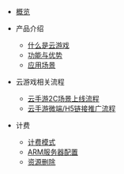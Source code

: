 * [概览](/ucgs/README.md)
* 产品介绍   <!-- 以下是参考的目录模版，旨在建议产品文档应该包含的内容模块。实际章节划分可根据实际内容进行调整 -->
   * [什么是云游戏](/ucgs/README#_1了解)
   * [功能与优势](/ucgs/README#功能与优势)
   * [应用场景](/ucgs/README#应用场景)

* 云游戏相关流程
  * [云手游2C场景上线流程](/ucgs/user_flow#云手游2C场景上线流程)
  * [云手游微端/H5链接推广流程](/ucgs/user_flow#云手游微端/H5链接推广流程)
  
* 计费
   * [计费模式](/ucgs/price#计费模式)
   * [ARM服务器配置](/ucgs/price#ARM服务器配置)
   * [资源删除](/ucgs/price#资源删除)
